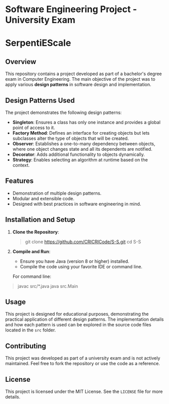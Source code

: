 # Software Engineering Project - University Exam
# SerpentiEScale

## Overview

This repository contains a project developed as part of a bachelor's degree exam in Computer Engineering. The main objective of the project was to apply various **design patterns** in software design and implementation.

## Design Patterns Used

The project demonstrates the following design patterns:

- **Singleton**: Ensures a class has only one instance and provides a global point of access to it.
- **Factory Method**: Defines an interface for creating objects but lets subclasses alter the type of objects that will be created.
- **Observer**: Establishes a one-to-many dependency between objects, where one object changes state and all its dependents are notified.
- **Decorator**: Adds additional functionality to objects dynamically.
- **Strategy**: Enables selecting an algorithm at runtime based on the context.

## Features

- Demonstration of multiple design patterns.
- Modular and extensible code.
- Designed with best practices in software engineering in mind.

## Installation and Setup

1. **Clone the Repository**:
   > git clone https://github.com/CRICRICode/S-S.git cd S-S

2. **Compile and Run**:
   - Ensure you have Java (version 8 or higher) installed.
   - Compile the code using your favorite IDE or command line.

   For command line:
> javac src/*.java java src.Main

## Usage

This project is designed for educational purposes, demonstrating the practical application of different design patterns. The implementation details and how each pattern is used can be explored in the source code files located in the `src` folder.

## Contributing

This project was developed as part of a university exam and is not actively maintained. Feel free to fork the repository or use the code as a reference.

## License

This project is licensed under the MIT License. See the `LICENSE` file for more details.

   
